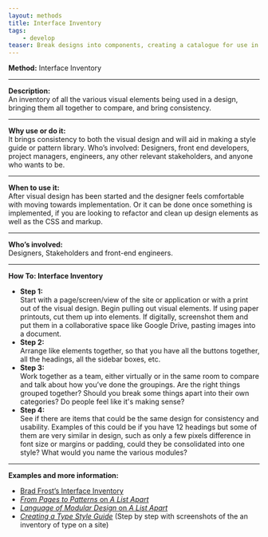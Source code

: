 ```yaml
---
layout: methods
title: Interface Inventory
tags:
    - develop
teaser: Break designs into components, creating a catalogue for use in code.
---
```


**Method:** Interface Inventory

---

**Description:**  
An inventory of all the various visual elements being used in a design, bringing them all together to compare, and bring consistency.

---

**Why use or do it:**  
It brings consistency to both the visual design and will aid in making a style guide or pattern library.
Who’s involved: Designers, front end developers, project managers, engineers, any other relevant stakeholders, and anyone who wants to be.

---

**When to use it:**  
After visual design has been started and the designer feels comfortable with moving towards implementation. Or it can be done once something is implemented, if you are looking to refactor and clean up design elements as well as the CSS and markup.

---

**Who’s involved:**  
Designers, Stakeholders and front-end engineers.

---

**How To: Interface Inventory**

* **Step 1:**  
Start with a page/screen/view of the site or application or with a print out of the visual design. Begin pulling out visual elements. If using paper printouts, cut them up into elements. If digitally, screenshot them and put them in a collaborative space like Google Drive, pasting images into a document.
* **Step 2:**  
Arrange like elements together, so that you have all the buttons together, all the headings, all the sidebar boxes, etc.
* **Step 3:**  
Work together as a team, either virtually or in the same room to compare and talk about how you’ve done the groupings. Are the right things grouped together? Should you break some things apart into their own categories? Do people feel like it's making sense?
* **Step 4:**  
See if there are items that could be the same design for consistency and usability. Examples of this could be if you have 12 headings but some of them are very similar in design, such as only a few pixels difference in font size or margins or padding, could they be consolidated into one style? What would you name the various modules?

---

**Examples and more information:**

* [Brad Frost’s Interface Inventory](http://bradfrost.com/blog/post/interface-inventory/)
* [_From Pages to Patterns_ on _A List Apart_](http://alistapart.com/article/from-pages-to-patterns-an-exercise-for-everyone)
* [_Language of Modular Design_ on _A List Apart_](http://alistapart.com/article/language-of-modular-design)
* [_Creating a Type Style Guide_](http://blog.typekit.com/2014/10/22/creating-a-type-style-guide/) (Step by step with screenshots of the an inventory of type on a site)
